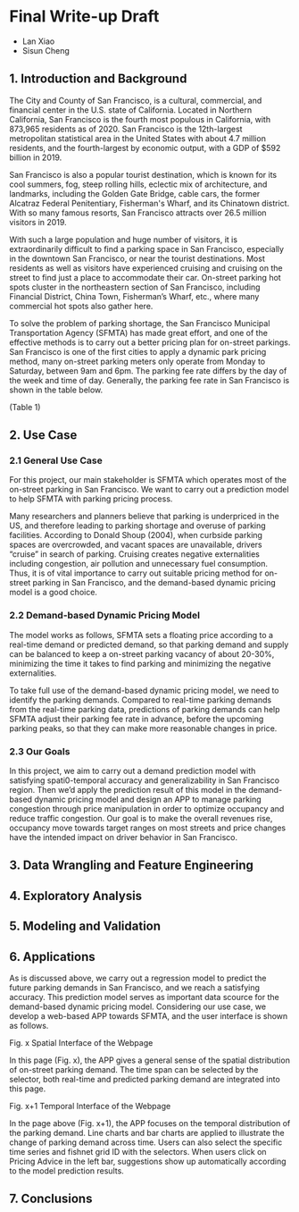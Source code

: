 # Final Write-up Draft
 - Lan Xiao
 - Sisun Cheng

## 1. Introduction and Background

The City and County of San Francisco, is a cultural, commercial, and financial center in the U.S. state of California. Located in Northern California, San Francisco is the fourth most populous in California, with 873,965 residents as of 2020. San Francisco is the 12th-largest metropolitan statistical area in the United States with about 4.7 million residents, and the fourth-largest by economic output, with a GDP of $592 billion in 2019.

San Francisco is also a popular tourist destination, which is known for its cool summers, fog, steep rolling hills, eclectic mix of architecture, and landmarks, including the Golden Gate Bridge, cable cars, the former Alcatraz Federal Penitentiary, Fisherman's Wharf, and its Chinatown district. With so many famous resorts, San Francisco attracts over 26.5 million visitors in 2019.

With such a large population and huge number of visitors, it is extraordinarily difficult to find a parking space in San Francisco, especially in the downtown San Francisco, or near the tourist destinations. Most residents as well as visitors have experienced cruising and cruising on the street to find just a place to accommodate their car. On-street parking hot spots cluster in the northeastern section of San Francisco, including Financial District, China Town, Fisherman’s Wharf, etc., where many commercial hot spots also gather here.

To solve the problem of parking shortage, the San Francisco Municipal Transportation Agency (SFMTA) has made great effort, and one of the effective methods is to carry out a better pricing plan for on-street parkings. San Francisco is one of the first cities to apply a dynamic park pricing method, many on-street parking meters only operate from Monday to Saturday, between 9am and 6pm. The parking fee rate differs by the day of the week and time of day. Generally, the parking fee rate in San Francisco is shown in the table below.

(Table 1)

## 2. Use Case

### 2.1 General Use Case

For this project, our main stakeholder is SFMTA which operates most of the on-street parking in San Francisco. We want to carry out a prediction model to help SFMTA with parking pricing process.

Many researchers and planners believe that parking is underpriced in the US, and therefore leading to parking shortage and overuse of parking facilities. According to Donald Shoup (2004), when curbside parking spaces are overcrowded, and vacant spaces are unavailable, drivers “cruise” in search of parking. Cruising creates negative externalities including congestion, air pollution and unnecessary fuel consumption. Thus, it is of vital importance to carry out suitable pricing method for on-street parking in San Francisco, and the demand-based dynamic pricing model is a good choice.

### 2.2 Demand-based Dynamic Pricing Model

The model works as follows, SFMTA sets a floating price according to a real-time demand or predicted demand, so that parking demand and supply can be balanced to keep a on-street parking vacancy of about 20-30%, minimizing the time it takes to find parking and minimizing the negative externalities.

To take full use of the demand-based dynamic pricing model, we need to identify the parking demands. Compared to real-time parking demands from the real-time parking data, predictions of parking demands can help SFMTA adjust their parking fee rate in advance, before the upcoming parking peaks, so that they can make more reasonable changes in price.

### 2.3 Our Goals

In this project, we aim to carry out a demand prediction model with satisfying spati0-temporal accuracy and generalizability in San Francisco region. Then we’d apply the prediction result of this model in the demand-based dynamic pricing model and design an APP to manage parking congestion through price manipulation in order to optimize occupancy and reduce traffic congestion. Our goal is to make the overall revenues rise, occupancy move towards target ranges on most streets and price changes have the intended impact on driver behavior in San Francisco.



## 3. Data Wrangling and Feature Engineering


## 4. Exploratory Analysis


## 5. Modeling and Validation


## 6. Applications

As is discussed above, we carry out a regression model to predict the future parking demands in San Francisco, and we reach a satisfying accuracy. This prediction model serves as important data scource for the demand-based dynamic pricing model. Considering our use case, we develop a web-based APP towards SFMTA, and the user interface is shown as follows.

 
Fig. x Spatial Interface of the Webpage

In this page (Fig. x), the APP gives a general sense of the spatial distribution of on-street parking demand. The time span can be selected by the selector, both real-time and predicted parking demand are integrated into this page.

 
Fig. x+1 Temporal Interface of the Webpage

In the page above (Fig. x+1), the APP focuses on the temporal distribution of the parking demand. Line charts and bar charts are applied to illustrate the change of parking demand across time. Users can also select the specific time series and fishnet grid ID with the selectors. When users click on Pricing Advice in the left bar, suggestions show up automatically according to the model prediction results.


## 7. Conclusions


